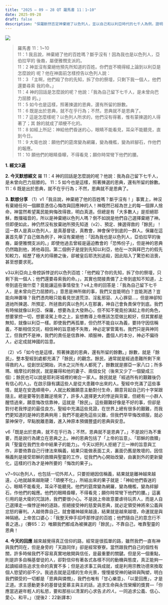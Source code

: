 ```yaml
---
title: "2025 – 09 – 28 QT 羅馬書 11：1~10"
date: 2025-09-28
draft: false
description: "保羅斷然否定神棄絕了以色列人，並以自己和以利亞時代的七千人為例，證明神始終為自己存留了因恩典揀選的餘數。"
---
```


![](/images/qt.jpg)

> 羅馬書 11：1~10  
> 11：1 我且說，神棄絕了他的百姓嗎？斷乎沒有！因為我也是以色列人，亞伯拉罕的 後裔，屬便雅憫支派的。  
11：2 神並沒有棄絕他預先所知道的百姓。你們豈不曉得經上論到以利亞是怎麼說的 呢？他在神面前怎樣控告以色列人說：  
11：3 「主啊，他們殺了你的先知，拆了你的祭壇，只剩下我一個人，他們還要尋索 我的命。」  
11：4 神的回話是怎麼說的呢？他說：「我為自己留下七千人，是未曾向巴力屈膝 的。」  
11：5 如今也是這樣，照著揀選的恩典，還有所留的餘數。  
11：6 既是出於恩典，就不在乎行為；不然，恩典就不是恩典了。  
11：7 這是怎麼樣呢？以色列人所求的，他們沒有得著，惟有蒙揀選的人得著了；其 餘的就成了頑梗不化的。  
11：8 如經上所記：神給他們昏迷的心，眼睛不能看見，耳朵不能聽見，直到今日。  
11：9 大衛也說：願他們的筵席變為網羅，變為機檻，變為絆腳石，作他們的報應。  
11：10 願他們的眼睛昏矇，不得看見；願你時常彎下他們的腰。  



**1.  經文3遍**

**2. 今天默想經文**
羅 11：4 神的回話是怎麼說的呢？他說：我為自己留下七千人，是未曾向巴力屈膝的。
11：5 如今也是這樣，照著揀選的恩典，還有所留的餘數。
11：6 既是出於恩典，就不在乎行為；不然，恩典就不是恩典了。

**3. 默想分享**
（1）v1「我且說，神棄絕了他的百姓嗎？斷乎沒有！」事實上，神沒有棄絕任何一個願意憑信心悔改與回應神的人！神既然已經為世上的每一個罪人捨命，神當然希望萬民能夠悔改得救，明白真道。但總是有「大多數人」是拒絕耶穌，敵擋福音的，所以是神棄絕以色列人嗎？倒不如說是他們自己選擇棄絕了神。但即便如此，神仍然沒有放棄祂所預先知道（v2）、預定、揀選得救的「餘民」！這一群人是真以色列人，是真基督徒，真教會，神會保守到底的一群人。保羅在這裏首先舉了自己做為例子，神沒有棄絕他：「因為我也是以色列人，亞伯拉罕的後裔，屬便雅憫支派的。」即使他過去曾經是逼迫教會的「恐怖份子」，但是神的恩典仍然臨到他，將他尋回。第二個例子是提到先知以利亞，他在一次與拜巴力的假先知較力，經歷了極大的得勝之後，卻被皇后耶洗別追殺，因此陷入了驚恐和沮喪，甚至想要求死。

v3以利亞向上帝控訴悖逆的以色列百姓：「他們殺了你的先知，拆了你的祭壇，只剩下我一個人；他們還要尋索我的命。」，其實也間接責備了上帝到底知不知道，上帝到底在做什麼？竟能讓這些事情發生？v4上帝的回答是：「我為自己留下七千人，是未曾向巴力屈膝的。」意思是神所做的事，我們又豈能明白？豈能測透？豈能向神置喙？我們憑肉眼只能看見世道荒涼、淫亂邪惡、人心罪惡…，但是神卻知道祂所揀選、所預定、所拯救的真以色列人在那裏，神自己會負責保守到底。我們有時候就像以利亞、保羅，想要為主大發熱心，但不知不覺竟扮演起上帝的角色，想要掌控一切，想要凌駕上帝之上，妄想教導上帝應該怎麼做比較好，但其實都是無知，就像以利亞一樣。即使我們再孤單，但仍然不能自以為義，要持守因信稱義，不斷相信交託，相信神的旨意絕不失敗，神必定掌管萬有。我們只是與神同工，但我們不是神，我們的責任是信靠神、順服神，盡個人的本分，神必不偏待人，必定成就神國的旨意。

（2）v5「如今也是這樣，照著揀選的恩典，還有所留的餘數。」餘數，就是「餘民」，整本聖經到處都充滿了「餘民」的觀念。餘民，通常就是經過患難所剩下來得救的人。從創世記開始，洪水之災所有人都死了，餘數就是挪亞一家八口；所多瑪、蛾摩拉的餘民，就是羅得和他的妻子、兩個女兒（後來又少了一個變成三個）；餘民也可以說是耶利哥城裡的喇合一家人。餘民就是「經過所有的艱難後仍有信心的人」。在啟示錄有講這些人是從大患難中出來的人。聖經中充滿了這些事情，就是在安逸順境中，人就比較難願意主動對付生命，願意背起自己的十字架跟隨主。總是要等到患難逆境來了，許多人選擇更大的悖逆與背棄，但總有一小群人醒悟過來，願意悔改信靠神，這就是「餘民」。這些艱難好像是不好的事，但卻是對付老我悖逆的最佳良方。聖經中充滿這些見證，在世界上總有很多的艱難，而我們更知道的是神的恩典夠用；我們不能避免這些災難，但我們早早悔改順服，就必蒙神保守，早點脫離患難，進入神原本預備豐盛的恩典與安息。

v6「既是出於恩典，就不在乎行為；不然，恩典就不是恩典了。」不是說行為不重要，而是說行為建立在恩典之上。神的恩典包括了「上帝的旨意」、「耶穌的救贖」與「聖靈在我們生命中結果子的能力」。今天以把列人拒絕了三一神的旨意與工作，非要倚靠自己行律法來稱義，結果只能做表面工夫，裏面仍舊是敗壞的。因信稱義則是接受耶穌的救贖與聖靈的工作，從我們內心開始改變，由裏到外的更新變化，這樣的行為才是神所要的「悔改的果子」。

v7~9以色列人，也包括一切外邦人，只要拒絕因信稱義，結果就是離神越來越遠，心地就越來越剛硬：「頑梗不化」，所結出來的果子就是：「神給他們昏迷的心，眼睛不能看見，耳朵不能聽見。他們的筵席變為網羅，變為機檻，變為絆腳石，作他們的報應。他們的眼睛昏矇，不得看見；願你時常彎下他們的腰。」這裏引用的是大衛的咒詛詩，我們要很小心。不是說上帝故意要虐待玩弄人，而是人自己選擇走一條悖逆神的道路，拒絕接受神的慈愛與恩典，就必定領受神將來公義與忿怒的審判。人越倚靠自己，就會離神越來越遠，結果就是越來越壞，命運就是與神隔絕。上帝苦口婆心：「我整天伸手招呼那悖逆的百姓；他們隨自己的意念行不善之道。」（賽65：2）唯願我們都成為被揀選的「餘民」，不靠自己，唯靠聖靈的恩典！

**4. 今天的回應**
越來越覺得真正信仰的路，經常是很孤單的路，雖然我們一直有神與我們同在，但是身旁的「天路同伴」卻是經常寮寮。當然跟我們自己的個性有關，許多時候我們不容易真實地敞開與信任，是最重要的關鍵。但是另一個重點，則是許多自稱基督徒的人，卻對信仰有著各式各樣不同的動機與態度，真正能夠一起讀經禱告追求生命的真實不多；但是追求事工與成就，或是利用宗教功德來換取個人慾望的卻不少。我過去就是這樣的生命光景，慢慢接受神的破碎與陶塑，明白我們領受的一切都是「恩典與憐憫」，我們也唯有「甘心樂意」、「以愛回應」，才是正道。求主感動更多的基督徒愛慕主與主的話，追求生命與永恆榮耀的獎賞—「你應當逃避年輕人的私慾，要和那些以清潔的心求告*主的人*，一同追求公義、信心、愛心、和平。」（提後2：22新譯本）
